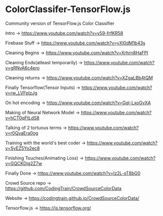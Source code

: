 # ColorClassifer-TensorFlow.js
Community version of TensorFlow.js Color Classifier

Intro -> https://www.youtube.com/watch?v=y59-frfKR58

Firebase Stuff -> https://www.youtube.com/watch?v=yXl0dM1b43s

Cleaning Begins -> https://www.youtube.com/watch?v=Xrhrn8HaFPI

Cleaning Ends(atleast temporarily) -> https://www.youtube.com/watch?v=gRNvA6c4ero

Cleaning returns -> https://www.youtube.com/watch?v=XZgaLBb4tQM

Finally Tensorflow(Tensor Inputs) -> https://www.youtube.com/watch?v=rw_LVFpIzJg

On hot encoding -> https://www.youtube.com/watch?v=Gql-LxoGvXA

Making of Neural Network Model -> https://www.youtube.com/watch?v=hCT0qFtLdS8

Talking of 2 tortuous terms -> https://www.youtube.com/watch?v=r0QvaEra0og

Training with the world's best coder -> https://www.youtube.com/watch?v=SyEZ5Yo2ec8

Finishing Touches(Animating Loss) -> https://www.youtube.com/watch?v=GQCKDjg2Z7w

Finally Done -> https://www.youtube.com/watch?v=lz2L-sT8bG0

Crowd Source repo -> https://github.com/CodingTrain/CrowdSourceColorData

Website -> https://codingtrain.github.io/CrowdSourceColorData/

Tensorflow.js -> https://js.tensorflow.org/

